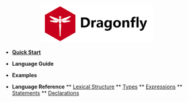 <center><a href="/"><img alt="Qries" src="https://raw.githubusercontent.com/Asixa/Dragonfly-docs/master/misc/images/banner.png"width="60%"></a></center>

* [**Quick Start**](en-us/)

* **Language Guide**

* **Examples**
* **Language Reference**
** [Lexical Structure](en-us/lexical)
** [Types](en-us/types)
** [Expressions](en-us/expressions)
** [Statements](en-us/statements)
** [Declarations](en-us/declarations)